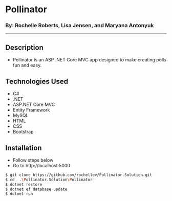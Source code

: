 # Pollinator
### By: Rochelle Roberts, Lisa Jensen, and Maryana Antonyuk
----

## Description
* Pollinator is an ASP .NET Core MVC app designed to make creating polls fun and easy.

## Technologies Used
* C#
* .NET
* ASP.NET Core MVC
* Entity Framework
* MySQL
* HTML
* CSS
* Bootstrap

## Installation
* Follow steps below
* Go to http://localhost:5000

```sh
$ git clone https://github.com/rochellev/Pollinator.Solution.git
$ cd  .\Pollinator.Solution\Pollinator
$ dotnet restore
$ dotnet ef database update
$ dotnet run
```